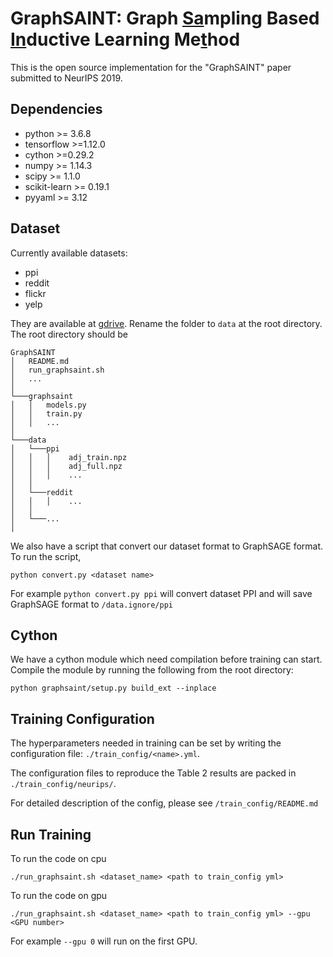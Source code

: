 # GraphSAINT: Graph <u>Sa</u>mpling Based <u>In</u>ductive Learning Me<u>t</u>hod

This is the open source implementation for the "GraphSAINT" paper submitted to NeurIPS 2019.


## Dependencies

* python >= 3.6.8
* tensorflow >=1.12.0
* cython >=0.29.2
* numpy >= 1.14.3
* scipy >= 1.1.0
* scikit-learn >= 0.19.1
* pyyaml >= 3.12

## Dataset

Currently available datasets:

* ppi
* reddit
* flickr
* yelp
  
They are available at [gdrive](https://drive.google.com/open?id=1zycmmDES39zVlbVCYs88JTJ1Wm5FbfLz). Rename the folder to `data` at the root directory.  The root directory should be

```
GraphSAINT
│   README.md
│   run_graphsaint.sh
│   ... 
│
└───graphsaint
│   │   models.py
│   │   train.py
│   │   ...
│   
└───data
│   └───ppi
│   │   │    adj_train.npz
│   │   │    adj_full.npz
│   │   │    ...
│   │   
│   └───reddit
│   │   │    ...
│   │
│   └───...
│
```

We also have a script that convert our dataset format to GraphSAGE format. To run the script,

`python convert.py <dataset name>`

For example `python convert.py ppi` will convert dataset PPI and will save GraphSAGE format to `/data.ignore/ppi`
  


## Cython

We have a cython module which need compilation before training can start. Compile the module by running the following from the root directory:

`python graphsaint/setup.py build_ext --inplace`

## Training Configuration

The hyperparameters needed in training can be set by writing the configuration file: `./train_config/<name>.yml`.

The configuration files to reproduce the Table 2 results are packed in `./train_config/neurips/`.

For detailed description of the config, please see `/train_config/README.md`

## Run Training

To run the code on cpu

`./run_graphsaint.sh <dataset_name> <path to train_config yml>`

To run the code on gpu

`./run_graphsaint.sh <dataset_name> <path to train_config yml> --gpu <GPU number>`

For example `--gpu 0` will run on the first GPU. 

